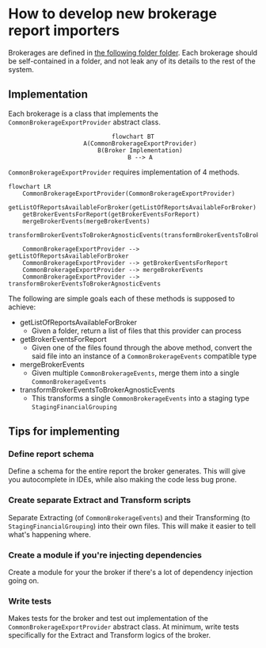 # How to develop new brokerage report importers

Brokerages are defined in [the following folder folder](/src/BrokerageExportProviders/Brokerages/). Each brokerage should be self-contained in a folder, and not leak any of its details to the rest of the system.

## Implementation

Each brokerage is a class that implements the `CommonBrokerageExportProvider` abstract class.

<center>

```mermaid
flowchart BT
    A(CommonBrokerageExportProvider)
    B(Broker Implementation)
    B --> A
```
</center>

`CommonBrokerageExportProvider` requires implementation of 4 methods.

```mermaid
flowchart LR
    CommonBrokerageExportProvider(CommonBrokerageExportProvider)
    getListOfReportsAvailableForBroker(getListOfReportsAvailableForBroker)
    getBrokerEventsForReport(getBrokerEventsForReport)
    mergeBrokerEvents(mergeBrokerEvents)
    transformBrokerEventsToBrokerAgnosticEvents(transformBrokerEventsToBrokerAgnosticEvents)

    CommonBrokerageExportProvider --> getListOfReportsAvailableForBroker
    CommonBrokerageExportProvider --> getBrokerEventsForReport
    CommonBrokerageExportProvider --> mergeBrokerEvents
    CommonBrokerageExportProvider --> transformBrokerEventsToBrokerAgnosticEvents
```

The following are simple goals each of these methods is supposed to achieve:
- getListOfReportsAvailableForBroker
    - Given a folder, return a list of files that this provider can process
- getBrokerEventsForReport
    - Given one of the files found through the above method, convert the said file into an instance of a `CommonBrokerageEvents` compatible type
- mergeBrokerEvents
    - Given multiple `CommonBrokerageEvents`, merge them into a single `CommonBrokerageEvents`
- transformBrokerEventsToBrokerAgnosticEvents
    - This transforms a single `CommonBrokerageEvents` into a staging type `StagingFinancialGrouping`


## Tips for implementing
### Define report schema
Define a schema for the entire report the broker generates. This will give you autocomplete in IDEs, while also making the code less bug prone.
### Create separate Extract and Transform scripts
Separate Extracting (of `CommonBrokerageEvents`) and their Transforming (to `StagingFinancialGrouping`) into their own files. This will make it easier to tell what's happening where.
### Create a module if you're injecting dependencies
Create a module for your the broker if there's a lot of dependency injection going on.
### Write tests
Makes tests for the broker and test out implementation of the `CommonBrokerageExportProvider` abstract class.
At minimum, write tests specifically for the Extract and Transform logics of the broker.